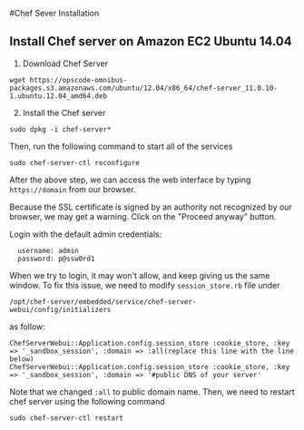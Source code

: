#Chef Sever Installation 

## Install Chef server on Amazon EC2 Ubuntu 14.04

1. Download Chef Server 
```
wget https://opscode-omnibus-packages.s3.amazonaws.com/ubuntu/12.04/x86_64/chef-server_11.0.10-1.ubuntu.12.04_amd64.deb
```
2. Install the Chef server

`sudo dpkg -i chef-server*`

Then, run the following command to start all of the services

`sudo chef-server-ctl reconfigure`

After the above step, we can access the web interface by typing `https://domain` from our browser. 
  
Because the SSL certificate is signed by an authority not recognized by our browser, we may get a warning. 
Click on the "Proceed anyway" button.

Login with the default admin credentials: 
```  
  username: admin 
  password: p@ssw0rd1
```
When we try to login, it may won't allow, and keep giving us the same window. 
To fix this issue, we need to modify `session_store.rb` file under 

`/opt/chef-server/embedded/service/chef-server-webui/config/initializers`

as follow: 
```
ChefServerWebui::Application.config.session_store :cookie_store, :key => '_sandbox_session', :domain => :all(replace this line with the line below) 
ChefServerWebui::Application.config.session_store :cookie_store, :key => '_sandbox_session', :domain => '#public DNS of your server'
```
Note that we changed `:all` to public domain name. Then, we need to restart chef server using the following command

`sudo chef-server-ctl restart`
